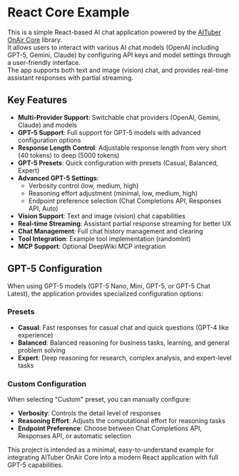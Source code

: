 # React Core Example

This is a simple React-based AI chat application powered by the [AITuber OnAir Core](https://www.npmjs.com/package/@aituber-onair/core) library.  
It allows users to interact with various AI chat models (OpenAI including GPT-5, Gemini, Claude) by configuring API keys and model settings through a user-friendly interface.  
The app supports both text and image (vision) chat, and provides real-time assistant responses with partial streaming.  

## Key Features

- **Multi-Provider Support**: Switchable chat providers (OpenAI, Gemini, Claude) and models
- **GPT-5 Support**: Full support for GPT-5 models with advanced configuration options
- **Response Length Control**: Adjustable response length from very short (40 tokens) to deep (5000 tokens)
- **GPT-5 Presets**: Quick configuration with presets (Casual, Balanced, Expert)
- **Advanced GPT-5 Settings**: 
  - Verbosity control (low, medium, high)
  - Reasoning effort adjustment (minimal, low, medium, high)
  - Endpoint preference selection (Chat Completions API, Responses API, Auto)
- **Vision Support**: Text and image (vision) chat capabilities
- **Real-time Streaming**: Assistant partial response streaming for better UX
- **Chat Management**: Full chat history management and clearing
- **Tool Integration**: Example tool implementation (randomInt)
- **MCP Support**: Optional DeepWiki MCP integration

## GPT-5 Configuration

When using GPT-5 models (GPT-5 Nano, Mini, GPT-5, or GPT-5 Chat Latest), the application provides specialized configuration options:

### Presets
- **Casual**: Fast responses for casual chat and quick questions (GPT-4 like experience)
- **Balanced**: Balanced reasoning for business tasks, learning, and general problem solving
- **Expert**: Deep reasoning for research, complex analysis, and expert-level tasks

### Custom Configuration
When selecting "Custom" preset, you can manually configure:
- **Verbosity**: Controls the detail level of responses
- **Reasoning Effort**: Adjusts the computational effort for reasoning tasks
- **Endpoint Preference**: Choose between Chat Completions API, Responses API, or automatic selection

This project is intended as a minimal, easy-to-understand example for integrating AITuber OnAir Core into a modern React application with full GPT-5 capabilities.
